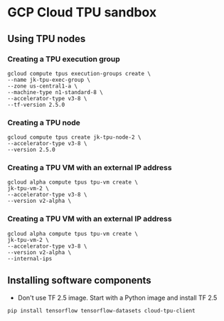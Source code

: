 # GCP Cloud TPU sandbox

## Using TPU nodes

### Creating a TPU execution group

```
gcloud compute tpus execution-groups create \
--name jk-tpu-exec-group \
--zone us-central1-a \
--machine-type n1-standard-8 \
--accelerator-type v3-8 \
--tf-version 2.5.0 
```

### Creating a TPU node

```
gcloud compute tpus create jk-tpu-node-2 \
--accelerator-type v3-8 \
--version 2.5.0
```


### Creating a TPU VM with an external IP address

```
gcloud alpha compute tpus tpu-vm create \
jk-tpu-vm-2 \
--accelerator-type v3-8 \
--version v2-alpha \
```

### Creating a TPU VM with an external IP address

```
gcloud alpha compute tpus tpu-vm create \
jk-tpu-vm-2 \
--accelerator-type v3-8 \
--version v2-alpha \
--internal-ips
```


## Installing software components

- Don't use TF 2.5 image. Start with a Python image and install TF 2.5

```
pip install tensorflow tensorflow-datasets cloud-tpu-client
```





